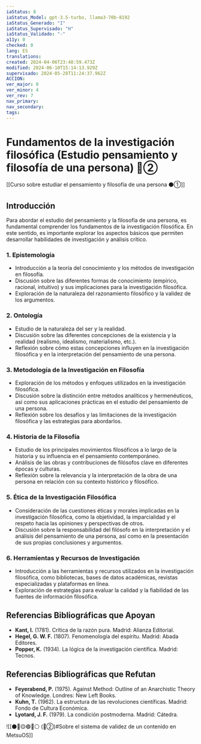 ```yaml
---
iaStatus: 8
iaStatus_Model: gpt-3.5-turbo, llama3-70b-8192
iaStatus_Generado: "I"
iaStatus_Supervisado: "H"
iaStatus_Validado: "-"
a11y: 0
checked: 0
lang: ES
translations: 
created: 2024-04-06T23:48:59.473Z
modified: 2024-06-10T15:14:13.929Z
supervisado: 2024-05-28T11:24:37.962Z
ACCION: 
ver_major: 0
ver_minor: 4
ver_rev: 7
nav_primary: 
nav_secondary: 
tags:
---
```

# Fundamentos de la investigación filosófica (Estudio pensamiento y filosofía de una persona) 🔴②

[[Curso sobre estudiar el pensamiento y filosofía de una persona ⚫①]]

## Introducción

Para abordar el estudio del pensamiento y la filosofía de una persona, es fundamental comprender los fundamentos de la investigación filosófica. En este sentido, es importante explorar los aspectos básicos que permiten desarrollar habilidades de investigación y análisis crítico.

### 1. **Epistemología**

* Introducción a la teoría del conocimiento y los métodos de investigación en filosofía.
* Discusión sobre las diferentes formas de conocimiento (empírico, racional, intuitivo) y sus implicaciones para la investigación filosófica.
* Exploración de la naturaleza del razonamiento filosófico y la validez de los argumentos.

### 2. **Ontología**

* Estudio de la naturaleza del ser y la realidad.
* Discusión sobre las diferentes concepciones de la existencia y la realidad (realismo, idealismo, materialismo, etc.).
* Reflexión sobre cómo estas concepciones influyen en la investigación filosófica y en la interpretación del pensamiento de una persona.

### 3. **Metodología de la Investigación en Filosofía**

* Exploración de los métodos y enfoques utilizados en la investigación filosófica.
* Discusión sobre la distinción entre métodos analíticos y hermenéuticos, así como sus aplicaciones prácticas en el estudio del pensamiento de una persona.
* Reflexión sobre los desafíos y las limitaciones de la investigación filosófica y las estrategias para abordarlos.

### 4. **Historia de la Filosofía**

* Estudio de los principales movimientos filosóficos a lo largo de la historia y su influencia en el pensamiento contemporáneo.
* Análisis de las obras y contribuciones de filósofos clave en diferentes épocas y culturas.
* Reflexión sobre la relevancia y la interpretación de la obra de una persona en relación con su contexto histórico y filosófico.

### 5. **Ética de la Investigación Filosófica**

* Consideración de las cuestiones éticas y morales implicadas en la investigación filosófica, como la objetividad, la imparcialidad y el respeto hacia las opiniones y perspectivas de otros.
* Discusión sobre la responsabilidad del filósofo en la interpretación y el análisis del pensamiento de una persona, así como en la presentación de sus propias conclusiones y argumentos.

### 6. **Herramientas y Recursos de Investigación**

* Introducción a las herramientas y recursos utilizados en la investigación filosófica, como bibliotecas, bases de datos académicas, revistas especializadas y plataformas en línea.
* Exploración de estrategias para evaluar la calidad y la fiabilidad de las fuentes de información filosófica.

## Referencias Bibliográficas que Apoyan

* **Kant, I.** (1781). Crítica de la razón pura. Madrid: Alianza Editorial.
* **Hegel, G. W. F.** (1807). Fenomenología del espíritu. Madrid: Abada Editores.
* **Popper, K.** (1934). La lógica de la investigación científica. Madrid: Tecnos.

## Referencias Bibliográficas que Refutan

* **Feyerabend, P.** (1975). Against Method: Outline of an Anarchistic Theory of Knowledge. Londres: New Left Books.
* **Kuhn, T.** (1962). La estructura de las revoluciones científicas. Madrid: Fondo de Cultura Económica.
* **Lyotard, J. F.** (1979). La condición postmoderna. Madrid: Cátedra.

![[⚫🔴🟡🟢🔵⚪ (🔴②)#Sobre el sistema de validez de un contenido en MetsuOS]]